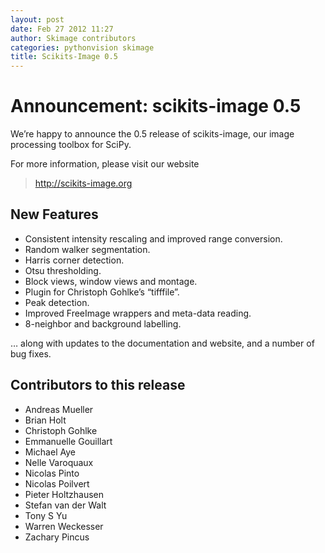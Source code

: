 ```yaml
---
layout: post
date: Feb 27 2012 11:27
author: Skimage contributors
categories: pythonvision skimage
title: Scikits-Image 0.5
---
```


Announcement: scikits-image 0.5
===============================

We’re happy to announce the 0.5 release of scikits-image, our image
processing toolbox for SciPy.

For more information, please visit our website

> <http://scikits-image.org>

New Features
------------

-   Consistent intensity rescaling and improved range conversion.
-   Random walker segmentation.
-   Harris corner detection.
-   Otsu thresholding.
-   Block views, window views and montage.
-   Plugin for Christoph Gohlke’s “tifffile”.
-   Peak detection.
-   Improved FreeImage wrappers and meta-data reading.
-   8-neighbor and background labelling.

… along with updates to the documentation and website, and a number of
bug fixes.

Contributors to this release
----------------------------

-   Andreas Mueller
-   Brian Holt
-   Christoph Gohlke
-   Emmanuelle Gouillart
-   Michael Aye
-   Nelle Varoquaux
-   Nicolas Pinto
-   Nicolas Poilvert
-   Pieter Holtzhausen
-   Stefan van der Walt
-   Tony S Yu
-   Warren Weckesser
-   Zachary Pincus

